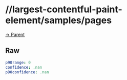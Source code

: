 
# //largest-contentful-paint-element/samples/pages

[→ Parent](../..)


## Raw


```yaml
p90range: 0
confidence: .nan
p90confidence: .nan

```

